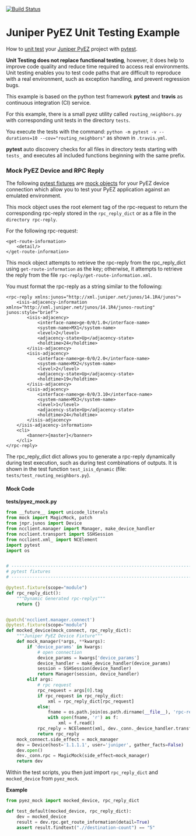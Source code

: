 [![Build Status](https://travis-ci.org/GIC-de/Juniper-PyEZ-Unit-Testing.svg)](https://travis-ci.org/GIC-de/Juniper-PyEZ-Unit-Testing)
# Juniper PyEZ Unit Testing Example
How to [unit test](https://en.wikipedia.org/wiki/Unit_testing)
your [Juniper PyEZ](https://github.com/Juniper/py-junos-eznc)
project with [pytest](https://pytest.org).

__Unit Testing does not replace functional testing__, however, it does help to
improve code quality and reduce time required to access real environments.
Unit testing enables you to test code paths that are difficult to reproduce
with a real environment, such as exception handling, and prevent regression bugs.


This example is based on the python test framework __pytest__ and __travis__
 as continuous integration (CI) service.

For this example, there is a small pyez utility called `routing_neighbors.py`
with corresponding unit tests in the directory `tests`.

You execute the tests with the command:
`python -m pytest -v --durations=10 --cov="routing_neighbors"`
as shown in `.travis.yml`.

__pytest__ auto discovery checks for all files in directory tests starting with
`tests_` and executes all included functions beginning with the same prefix.

### Mock PyEZ Device and RPC Reply

The following [pytest fixtures](https://pytest.org/latest/fixture.html) are
[mock objects](https://en.wikipedia.org/wiki/Mock_object) for your PyEZ device
connection which allow you to test your PyEZ application against an emulated
environment.

This mock object uses the root element tag of the rpc-request to return the
corresponding rpc-reply stored in the `rpc_reply_dict` or as a file in the
`directory rpc-reply`.


For the following rpc-request:
```
<get-route-information>
    <detail/>
</get-route-information>
```
This mock object attempts to retrieve the rpc-reply from the rpc_reply_dict
using `get-route-information` as the key; otherwise, it attempts to retrieve
the reply from the file `rpc-reply/get-route-information.xml`.

You must format the rpc-reply as a string similar to the following:
```
<rpc-reply xmlns:junos="http://xml.juniper.net/junos/14.1R4/junos">
    <isis-adjacency-information xmlns="http://xml.juniper.net/junos/14.1R4/junos-routing" junos:style="brief">
        <isis-adjacency>
            <interface-name>ge-0/0/1.0</interface-name>
            <system-name>MX1</system-name>
            <level>2</level>
            <adjacency-state>Up</adjacency-state>
            <holdtime>24</holdtime>
        </isis-adjacency>
        <isis-adjacency>
            <interface-name>ge-0/0/2.0</interface-name>
            <system-name>MX2</system-name>
            <level>2</level>
            <adjacency-state>Up</adjacency-state>
            <holdtime>19</holdtime>
        </isis-adjacency>
        <isis-adjacency>
            <interface-name>ge-0/0/3.10</interface-name>
            <system-name>MX3</system-name>
            <level>1</level>
            <adjacency-state>Up</adjacency-state>
            <holdtime>24</holdtime>
        </isis-adjacency>
    </isis-adjacency-information>
    <cli>
        <banner>{master}</banner>
    </cli>
</rpc-reply>
```

The rpc_reply_dict dict allows you to generate a rpc-reply dynamically during
test execution, such as during test combinations of outputs.
It is shown in the test function
`test_isis_dynamic` (file: `tests/test_routing_neighbors.py`).


#### Mock Code

__tests/pyez_mock.py__
```Python
from __future__ import unicode_literals
from mock import MagicMock, patch
from jnpr.junos import Device
from ncclient.manager import Manager, make_device_handler
from ncclient.transport import SSHSession
from ncclient.xml_ import NCElement
import pytest
import os


# ------------------------------------------------------------------------------
# pytest fixtures
# ------------------------------------------------------------------------------

@pytest.fixture(scope="module")
def rpc_reply_dict():
    """Dynamic Generated rpc-replys"""
    return {}


@patch('ncclient.manager.connect')
@pytest.fixture(scope="module")
def mocked_device(mock_connect, rpc_reply_dict):
    """Juniper PyEZ Device Fixture"""
    def mock_manager(*args, **kwargs):
        if 'device_params' in kwargs:
            # open connection
            device_params = kwargs['device_params']
            device_handler = make_device_handler(device_params)
            session = SSHSession(device_handler)
            return Manager(session, device_handler)
        elif args:
            # rpc request
            rpc_request = args[0].tag
            if rpc_request in rpc_reply_dict:
                xml = rpc_reply_dict[rpc_request]
            else:
                fname = os.path.join(os.path.dirname(__file__), 'rpc-reply', rpc_request + '.xml')
                with open(fname, 'r') as f:
                    xml = f.read()
            rpc_reply = NCElement(xml, dev._conn._device_handler.transform_reply())
            return rpc_reply
    mock_connect.side_effect = mock_manager
    dev = Device(host='1.1.1.1', user='juniper', gather_facts=False)
    dev.open()
    dev._conn.rpc = MagicMock(side_effect=mock_manager)
    return dev
```

Within the test scripts, you then just import  `rpc_reply_dict` and
`mocked_device` from `pyez_mock`.


__Example__
```Python
from pyez_mock import mocked_device, rpc_reply_dict

def test_default(mocked_device, rpc_reply_dict):
    dev = mocked_device
    result = dev.rpc.get_route_information(detail=True)
    assert result.findtext(".//destination-count") == "5"
```
